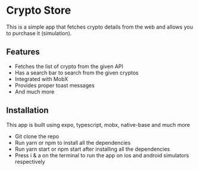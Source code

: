 # Crypto Store

This is a simple app that fetches crypto details from the web and allows you to purchase it (simulation).

## Features

- Fetches the list of crypto from the given API
- Has a search bar to search from the given cryptos
- Integrated with MobX
- Provides proper toast messages
- And much more

## Installation

This app is built using expo, typescript, mobx, native-base and much more

- Git clone the repo
- Run yarn or npm to install all the dependencies
- Run yarn start or npm start after installing all the dependencies
- Press i & a on the terminal to run the app on ios and android simulators respectively
